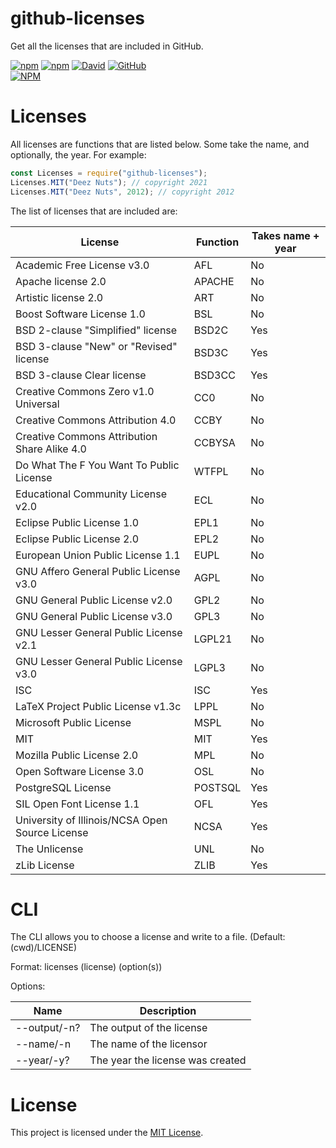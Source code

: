 # github-licenses
Get all the licenses that are included in GitHub.

[![npm](https://img.shields.io/npm/v/github-licenses)](https://npm.im/github-licenses)
[![npm](https://img.shields.io/npm/dt/github-licenses)](https://npm.im/github-licenses)
[![David](https://img.shields.io/david/bwbjustin/github-licenses)](https://david-dm.org/bwbjustin/github-licenses)
[![GitHub](https://img.shields.io/github/license/bwbjustin/github-licenses)](https://github.com/bwbjustin/github-licenses/blob/master/LICENSE)  
[![NPM](https://nodei.co/npm/github-licenses.png)](https://nodei.co/npm/github-licenses/)

# Licenses
All licenses are functions that are listed below. Some take the name, and optionally, the year. For example:
```js
const Licenses = require("github-licenses");
Licenses.MIT("Deez Nuts"); // copyright 2021
Licenses.MIT("Deez Nuts", 2012); // copyright 2012
```

The list of licenses that are included are:

License | Function | Takes name + year
--------|----------|----------------
Academic Free License v3.0 | AFL | No
Apache license 2.0 | APACHE | No
Artistic license 2.0 | ART | No
Boost Software License 1.0 | BSL | No
BSD 2-clause "Simplified" license | BSD2C | Yes
BSD 3-clause "New" or "Revised" license | BSD3C | Yes
BSD 3-clause Clear license | BSD3CC | Yes
Creative Commons Zero v1.0 Universal | CC0 | No
Creative Commons Attribution 4.0 | CCBY | No
Creative Commons Attribution Share Alike 4.0 | CCBYSA | No
Do What The F You Want To Public License | WTFPL | No
Educational Community License v2.0 | ECL | No
Eclipse Public License 1.0 | EPL1 | No
Eclipse Public License 2.0 | EPL2 | No
European Union Public License 1.1 | EUPL | No
GNU Affero General Public License v3.0 | AGPL | No
GNU General Public License v2.0 | GPL2 | No
GNU General Public License v3.0 | GPL3 | No
GNU Lesser General Public License v2.1 | LGPL21 | No
GNU Lesser General Public License v3.0 | LGPL3 | No
ISC | ISC | Yes
LaTeX Project Public License v1.3c | LPPL | No
Microsoft Public License | MSPL | No
MIT | MIT | Yes
Mozilla Public License 2.0 | MPL | No
Open Software License 3.0 | OSL | No
PostgreSQL License | POSTSQL | Yes
SIL Open Font License 1.1 | OFL | Yes
University of Illinois/NCSA Open Source License | NCSA | Yes
The Unlicense | UNL | No
zLib License | ZLIB | Yes

# CLI
The CLI allows you to choose a license and write to a file. (Default: (cwd)/LICENSE)

Format: licenses (license) (option(s))

Options:

Name | Description
-----|------------
--output/-n? | The output of the license
--name/-n | The name of the licensor
--year/-y? | The year the license was created

# License
This project is licensed under the [MIT License](./LICENSE).